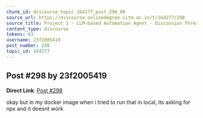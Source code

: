 ```yaml
---
chunk_id: discourse_topic_164277_post_298_00
source_url: https://discourse.onlinedegree.iitm.ac.in/t/164277/298
source_title: Project 1 - LLM-based Automation Agent - Discussion Thread [TDS Jan 2025]
content_type: discourse
tokens: 63
username: 23f2005419
post_number: 298
topic_id: 164277
---
```


## Post #298 by 23f2005419

**Direct Link**: [Post #298](https://discourse.onlinedegree.iitm.ac.in/t/164277/298)

okay but in my docker image when i tried to run that in local, its asking for npx and it doesnt work
